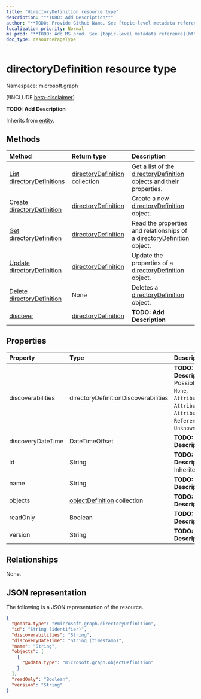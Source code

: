 ```yaml
---
title: "directoryDefinition resource type"
description: "**TODO: Add Description**"
author: "**TODO: Provide Github Name. See [topic-level metadata reference](https://msgo.azurewebsites.net/add/document/guidelines/metadata.html#topic-level-metadata)**"
localization_priority: Normal
ms.prod: "**TODO: Add MS prod. See [topic-level metadata reference](https://msgo.azurewebsites.net/add/document/guidelines/metadata.html#topic-level-metadata)**"
doc_type: resourcePageType
---
```


# directoryDefinition resource type

Namespace: microsoft.graph

[!INCLUDE [beta-disclaimer](../../includes/beta-disclaimer.md)]

**TODO: Add Description**


Inherits from [entity](../resources/entity.md).

## Methods
|Method|Return type|Description|
|:---|:---|:---|
|[List directoryDefinitions](../api/directorydefinition-list.md)|[directoryDefinition](../resources/directorydefinition.md) collection|Get a list of the [directoryDefinition](../resources/directorydefinition.md) objects and their properties.|
|[Create directoryDefinition](../api/directorydefinition-create.md)|[directoryDefinition](../resources/directorydefinition.md)|Create a new [directoryDefinition](../resources/directorydefinition.md) object.|
|[Get directoryDefinition](../api/directorydefinition-get.md)|[directoryDefinition](../resources/directorydefinition.md)|Read the properties and relationships of a [directoryDefinition](../resources/directorydefinition.md) object.|
|[Update directoryDefinition](../api/directorydefinition-update.md)|[directoryDefinition](../resources/directorydefinition.md)|Update the properties of a [directoryDefinition](../resources/directorydefinition.md) object.|
|[Delete directoryDefinition](../api/directorydefinition-delete.md)|None|Deletes a [directoryDefinition](../resources/directorydefinition.md) object.|
|[discover](../api/directorydefinition-discover.md)|[directoryDefinition](../resources/directorydefinition.md)|**TODO: Add Description**|

## Properties
|Property|Type|Description|
|:---|:---|:---|
|discoverabilities|directoryDefinitionDiscoverabilities|**TODO: Add Description**. Possible values are: `None`, `AttributeNames`, `AttributeDataTypes`, `AttributeReadOnly`, `ReferenceAttributes`, `UnknownFutureValue`.|
|discoveryDateTime|DateTimeOffset|**TODO: Add Description**|
|id|String|**TODO: Add Description** Inherited from [entity](../resources/entity.md).|
|name|String|**TODO: Add Description**|
|objects|[objectDefinition](../resources/objectdefinition.md) collection|**TODO: Add Description**|
|readOnly|Boolean|**TODO: Add Description**|
|version|String|**TODO: Add Description**|

## Relationships
None.

## JSON representation
The following is a JSON representation of the resource.
<!-- {
  "blockType": "resource",
  "keyProperty": "id",
  "@odata.type": "microsoft.graph.directoryDefinition",
  "baseType": "microsoft.graph.entity",
  "openType": false
}
-->
``` json
{
  "@odata.type": "#microsoft.graph.directoryDefinition",
  "id": "String (identifier)",
  "discoverabilities": "String",
  "discoveryDateTime": "String (timestamp)",
  "name": "String",
  "objects": [
    {
      "@odata.type": "microsoft.graph.objectDefinition"
    }
  ],
  "readOnly": "Boolean",
  "version": "String"
}
```

